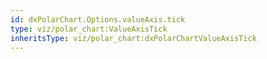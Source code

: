 ```yaml
---
id: dxPolarChart.Options.valueAxis.tick
type: viz/polar_chart:ValueAxisTick
inheritsType: viz/polar_chart:dxPolarChartValueAxisTick
---
```

